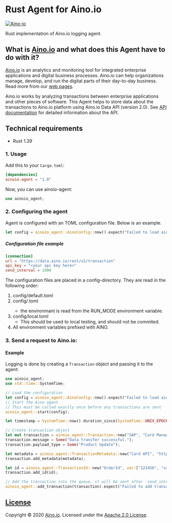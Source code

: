 # Rust Agent for Aino.io

[![Aino-io](https://circleci.com/gh/Aino-io/aino-agent-rust.svg?style=shield&circle-token=560dca0ca6f4535ca07361caaa11809bdbdf85e8)](https://app.circleci.com/pipelines/github/Aino-io/aino-agent-rust)

Rust implementation of Aino.io logging agent.

## What is [Aino.io](http://aino.io) and what does this Agent have to do with it?

[Aino.io](http://aino.io) is an analytics and monitoring tool for integrated enterprise applications and digital
business processes. Aino.io can help organizations manage, develop, and run the digital parts of their day-to-day
business. Read more from our [web pages](http://aino.io).

Aino.io works by analyzing transactions between enterprise applications and other pieces of software.
This Agent helps to store data about the transactions to Aino.io platform using Aino.io Data API (version 2.0).
See [API documentation](http://www.aino.io/api) for detailed information about the API.

## Technical requirements
* Rust 1.39

### 1. Usage

Add this to your `Cargo.toml`:

```toml
[dependencies]
ainoio-agent = "1.0"
```

Now, you can use ainoio-agent:

```rust
use ainoio_agent;
```

### 2. Configuring the agent
Agent is configured with an TOML configuration file. Below is an example.

```rust
let config = ainoio_agent::AinoConfig::new().expect("Failed to load aino configuration");
```

##### Configuration file example
```toml
[connection]
url = "https://data.aino.io/rest/v2/transaction"
api_key = "<your api key here>"
send_interval = 1000
```

The configuration files are placed in a config-directory. They are read in the following order:
1. config/default.toml
2. config/<environment>.toml
    * the environmant is read from the RUN_MODE environment variable.
3. config/local.toml
    * This should be used to local testing, and should not be commited.
4. All environment variables prefixed with AINO.

### 3. Send a request to Aino.io:

#### Example
Logging is done by creating a `Transaction` object and passing it to the agent:
```rust
use ainoio_agent;
use std::time::SystemTime;

// Load the configuration
let config = ainoio_agent::AinoConfig::new().expect("Failed to load aino configuration");
// Start the Aino agent
// This must be called exactly once before any transactions are sent
ainoio_agent::start(config);

let timestamp = SystemTime::now().duration_since(SystemTime::UNIX_EPOCH).unwrap();

// Create transaction object
let mut transaction = ainoio_agent::Transaction::new("SAP", "Card Management", "Payment", ainoio_agent::Status::Success, timestamp.as_millis(), "1249F41E55A1123FB");
transaction.message = Some("Data transfer successful.");
transaction.payload_type = Some("Product Update");

let metadata = ainoio_agent::TransactionMetadata::new("Card API", "https://somecardsystem.com");
transaction.add_metadata(metadata);

let id = ainoio_agent::TransactionId::new("OrderId", vec!["123456", "xxasd"]);
transaction.add_id(id);

// Add the transaction into the queue, it will be sent after `send_interval' has elapsed at the latests
ainoio_agent::add_transaction(transaction).expect("Failed to add transaction to the send queue.");
```

## [License](LICENSE)

Copyright &copy; 2020 [Aino.io](http://aino.io). Licensed under the [Apache 2.0 License](LICENSE).
